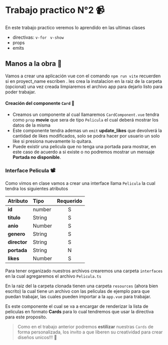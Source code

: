 # Trabajo practico N°2 📹

En este trabajo practico veremos lo aprendido en las ultimas clases 

- directivas: ``v-for`` `` v-show``
- props
- emits

## Manos a la obra 🔨
Vamos a crear una aplicación vue con el comando ``npm run vite`` recuerden si en proyect_name escriben . les crea la instalacion en la raiz de la carpeta (opcional)
una vez creada limpiaremos el archivo app para dejarlo listo para poder trabajar.

#### Creación del componente ``Card`` 🪪
- Creamos un componente al cual llamaremos ``CardComponent.vue``  tendra como  ``prop`` **movie** que sera de tipo `` Pelicula ``
el cual deberá mostrar los datos de la misma
- Este componente tendra ademas un ``emit`` **update_likes** que devolverá la cantidad de likes modificados, solo se podra hacer por usuario un solo like si presiona nuevamente lo quitara.
- Puede existir una pelicula que no tenga una portada para mostrar, en este caso de acuerdo a si existe o no podremos mostrar un mensaje **Portada no disponible**.
 
### Interface Pelicula 📽️
Como vimos en clase vamos a crear una interface llama ``Pelicula`` la cual tendra los siguientes atributos

| Atributo     | Tipo  | Requerido |
|:-------------|:----- |:---------:|
|**id**        |number | S         |
|**titulo**    |String | S         |
|**anio**      |Number | S         |
|**genero**    |String | S         |
|**director**  |String | S         |
|**portada**   |String | N         |
|**likes**     |Number | S         |

Para tener organizado nuestros archivos crearemos una carpeta ``interfaces`` en la cual agregaremos el archivo ``Pelicula.ts``

En la raiz del la carpeta clonada tienen una carpeta ``resources`` (ahora bien escrito) la cual tiene un archivo con las peliculas de ejemplo para que puedan trabajar, las cuales pueden importar a la ``app.vue`` para trabajar.

Es este componente el cual se va a encargar de renderizar la lista de peliculas en formato **Cards** para lo cual tendremos que usar la directiva para este proposito.


> Como en el trabajo anterior podremos **estilizar** nuestras ``Cards`` de forma personalizada, los invito a que liberen su creatividad para crear diseños unicos!!! 🦾